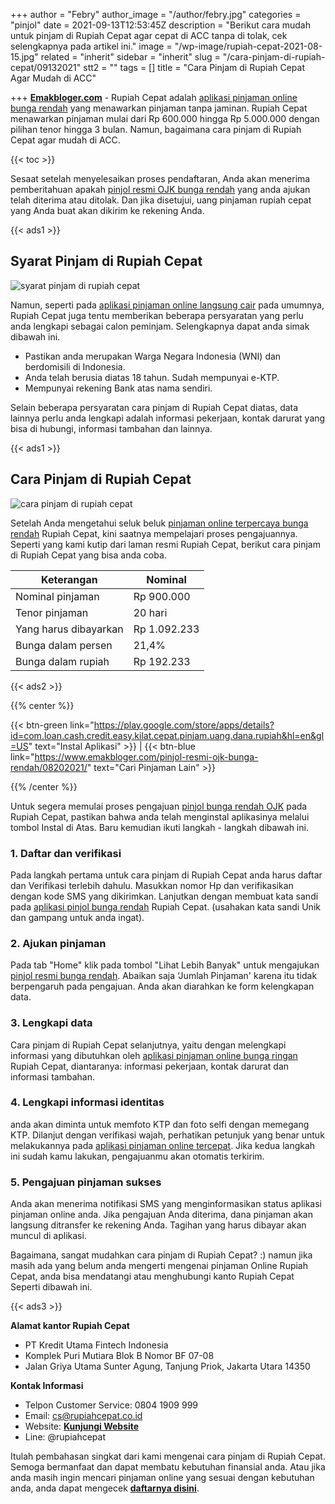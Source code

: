 +++
author = "Febry"
author_image = "/author/febry.jpg"
categories = "pinjol"
date = 2021-09-13T12:53:45Z
description = "Berikut cara mudah untuk pinjam di Rupiah Cepat agar cepat di ACC tanpa di tolak, cek selengkapnya pada artikel ini."
image = "/wp-image/rupiah-cepat-2021-08-15.jpg"
related = "inherit"
sidebar = "inherit"
slug = "/cara-pinjam-di-rupiah-cepat/09132021"
stt2 = ""
tags = []
title = "Cara Pinjam di Rupiah Cepat Agar Mudah di ACC"

+++
[**Emakbloger.com**](/) - Rupiah Cepat adalah [aplikasi pinjaman online bunga rendah](https://www.emakbloger.com/aplikasi-pinjaman-online-bunga-rendah/08142021/) yang menawarkan pinjaman tanpa jaminan. Rupiah Cepat menawarkan pinjaman mulai dari Rp 600.000 hingga Rp 5.000.000 dengan pilihan tenor hingga 3 bulan. Namun, bagaimana cara pinjam di Rupiah Cepat agar mudah di ACC.

{{< toc >}}

Sesaat setelah menyelesaikan proses pendaftaran, Anda akan menerima pemberitahuan apakah [pinjol resmi OJK bunga rendah](https://www.emakbloger.com/pinjol-resmi-ojk-bunga-rendah/08202021/) yang anda ajukan telah diterima atau ditolak. Dan jika disetujui, uang pinjaman rupiah cepat yang Anda buat akan dikirim ke rekening Anda.

{{< ads1 >}}

## Syarat Pinjam di Rupiah Cepat

![syarat pinjam di rupiah cepat](/wp-image/syarat-dan-cara-pinjam-di-rupiah-cepat-2021-09-13.jpg "syarat pinjam di rupiah cepat")

Namun, seperti pada [aplikasi pinjaman online langsung cair](https://www.emakbloger.com/aplikasi-pinjaman-online-langsung-cair/08152021/) pada umumnya, Rupiah Cepat juga tentu memberikan beberapa persyaratan yang perlu anda lengkapi sebagai calon peminjam. Selengkapnya dapat anda simak dibawah ini.

* Pastikan anda merupakan Warga Negara Indonesia (WNI) dan berdomisili di Indonesia.
* Anda telah berusia diatas 18 tahun. Sudah mempunyai e-KTP.
* Mempunyai rekening Bank atas nama sendiri.

Selain beberapa persyaratan cara pinjam di Rupiah Cepat diatas, data lainnya perlu anda lengkapi adalah informasi pekerjaan, kontak darurat yang bisa di hubungi, informasi tambahan dan lainnya.

{{< ads1 >}}

## Cara Pinjam di Rupiah Cepat

![cara pinjam di rupiah cepat](/wp-image/cara-pinjam-di-rupiah-cepat-2021-09-13.jpg "cara pinjam di rupiah cepat")

Setelah Anda mengetahui seluk beluk [pinjaman online terpercaya bunga rendah](https://www.emakbloger.com/pinjaman-online-terpercaya-bunga-rendah/08162021/) Rupiah Cepat, kini saatnya mempelajari proses pengajuannya. Seperti yang kami kutip dari laman resmi Rupiah Cepat, berikut cara pinjam di Rupiah Cepat yang bisa anda coba.

| Keterangan | Nominal |
| --- | --- |
| Nominal pinjaman | Rp 900.000 |
| Tenor pinjaman | 20 hari |
| Yang harus dibayarkan | Rp 1.092.233 |
| Bunga dalam persen | 21,4% |
| Bunga dalam rupiah | Rp 192.233 |

{{< ads2 >}}

{{% center %}}

{{< btn-green link="https://play.google.com/store/apps/details?id=com.loan.cash.credit.easy.kilat.cepat.pinjam.uang.dana.rupiah&hl=en&gl=US" text="Instal Aplikasi" >}} | {{< btn-blue link="https://www.emakbloger.com/pinjol-resmi-ojk-bunga-rendah/08202021/" text="Cari Pinjaman Lain" >}}

{{% /center %}}

Untuk segera memulai proses pengajuan [pinjol bunga rendah OJK](https://www.emakbloger.com/pinjol-bunga-rendah-ojk/08152021/) pada Rupiah Cepat, pastikan bahwa anda telah menginstal aplikasinya melalui tombol Instal di Atas. Baru kemudian ikuti langkah - langkah dibawah ini.

### 1. Daftar dan verifikasi

Pada langkah pertama untuk cara pinjam di Rupiah Cepat anda harus daftar dan Verifikasi terlebih dahulu. Masukkan nomor Hp dan verifikasikan dengan kode SMS yang dikirimkan. Lanjutkan dengan membuat kata sandi pada [aplikasi pinjol bunga rendah](https://www.emakbloger.com/aplikasi-pinjol-bunga-rendah/08172021/) Rupiah Cepat. (usahakan kata sandi Unik dan gampang untuk anda ingat).

### 2. Ajukan pinjaman

Pada tab "Home" klik pada tombol "Lihat Lebih Banyak" untuk mengajukan [pinjol resmi bunga rendah](https://www.emakbloger.com/pinjol-resmi-bunga-rendah/08152021/). Abaikan saja ‘Jumlah Pinjaman' karena itu tidak berpengaruh pada pengajuan. Anda akan diarahkan ke form kelengkapan data.

### 3. Lengkapi data

Cara pinjam di Rupiah Cepat selanjutnya, yaitu dengan melengkapi informasi yang dibutuhkan oleh [aplikasi pinjaman online bunga ringan](https://www.emakbloger.com/aplikasi-pinjaman-online-bunga-ringan/08192021/) Rupiah Cepat, diantaranya: informasi pekerjaan, kontak darurat dan informasi tambahan.

### 4. Lengkapi informasi identitas

anda akan diminta untuk memfoto KTP dan foto selfi dengan memegang KTP. Dilanjut dengan verifikasi wajah, perhatikan petunjuk yang benar untuk melakukannya pada [aplikasi pinjaman online tercepat](https://www.emakbloger.com/aplikasi-pinjaman-online-tercepat/08212021/). Jika kedua langkah ini sudah kamu lakukan, pengajuanmu akan otomatis terkirim.

### 5. Pengajuan pinjaman sukses

Anda akan menerima notifikasi SMS yang menginformasikan status aplikasi pinjaman online anda. Jika pengajuan Anda diterima, dana pinjaman akan langsung ditransfer ke rekening Anda. Tagihan yang harus dibayar akan muncul di aplikasi.

Bagaimana, sangat mudahkan cara pinjam di Rupiah Cepat? :) namun jika masih ada yang belum anda mengerti mengenai pinjaman Online Rupiah Cepat, anda bisa mendatangi atau menghubungi kanto Rupiah Cepat Seperti dibawah ini.

{{< ads3 >}}

**Alamat kantor Rupiah Cepat**

* PT Kredit Utama Fintech Indonesia
* Komplek Puri Mutiara Blok B Nomor BF 07-08
* Jalan Griya Utama Sunter Agung, Tanjung Priok, Jakarta Utara 14350

**Kontak Informasi**

* Telpon Customer Service: 0804 1909 999
* Email: cs@rupiahcepat.co.id
* Website: [**Kunjungi Website**](https://www.rupiahcepat.co.id/)
* Line: @rupiahcepat

Itulah pembahasan singkat dari kami mengenai cara pinjam di Rupiah Cepat. Semoga bermanfaat dan dapat membatu kebutuhan finansial anda. Atau jika anda masih ingin mencari pinjaman online yang sesuai dengan kebutuhan anda, anda dapat mengecek [**daftarnya disini**](https://www.emakbloger.com/daftar-pinjol-legal-ojk/08252021/).